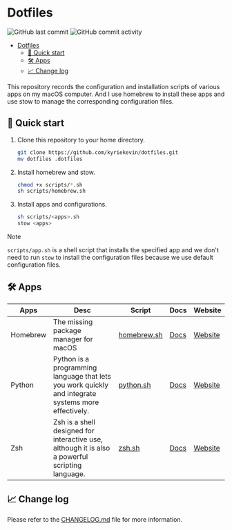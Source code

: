 # Dotfiles

![GitHub last commit](https://img.shields.io/github/last-commit/kyriekevin/dotfiles)
![GitHub commit activity](https://img.shields.io/github/commit-activity/m/kyriekevin/dotfiles)

- [Dotfiles](#dotfiles)
  - [🚀 Quick start](#-quick-start)
  - [🛠 Apps](#-apps)
  - [📈 Change log](#-change-log)

This repository records the configuration and installation scripts of various apps on my macOS computer. And I use homebrew to install these apps and use stow to manage the corresponding configuration files.

## 🚀 Quick start

1. Clone this repository to your home directory.

    ```bash
    git clone https://github.com/kyriekevin/dotfiles.git
    mv dotfiles .dotfiles
    ```

2. Install homebrew and stow.

    ```bash
    chmod +x scripts/*.sh
    sh scripts/homebrew.sh
    ```

3. Install apps and configurations.

    ```bash
    sh scripts/<apps>.sh
    stow <apps>
    ```

> [!NOTE]
> `scripts/app.sh` is a shell script that installs the specified app and we don't need to run `stow` to install the configuration files because we use default configuration files.

## 🛠 Apps

| Apps | Desc | Script | Docs| Website |
| --- | --- | --- | --- | --- |
| Homebrew | The missing package manager for macOS | [homebrew.sh](./scripts/homebrew.sh) | [Docs](./docs/homebrew.md) | [Website](https://brew.sh/) |
| Python | Python is a programming language that lets you work quickly and integrate systems more effectively. | [python.sh](./scripts/python.sh) | [Docs](./docs//pydocs/python.md) | [Website](https://www.python.org/) |
| Zsh | Zsh is a shell designed for interactive use, although it is also a powerful scripting language. | [zsh.sh](./scripts/zsh.sh) | [Docs](./docs/zsh.md) | [Website](http://www.zsh.org/) |

## 📈 Change log

Please refer to the [CHANGELOG.md](CHANGELOG.md) file for more information.
